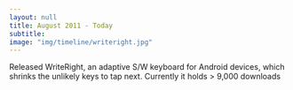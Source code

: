 ```yaml
---
layout: null
title: August 2011 - Today
subtitle:
image: "img/timeline/writeright.jpg"
---
```

Released WriteRight, an adaptive S/W keyboard for Android devices, which  shrinks the unlikely keys to tap next. Currently it holds > 9,000 downloads